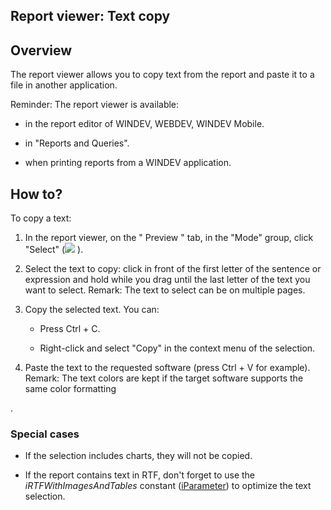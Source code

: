 


## Report viewer: Text copy
			



<a name="NOTE1"></a>
<a name="NOTE1_1"></a>


## Overview
<a name="overview_ELTTEXTE000110"></a>
The report viewer allows you to copy text from the report and paste it to a file in another application.

Reminder: The report viewer is available: 

- in the report editor of WINDEV, WEBDEV, WINDEV Mobile. 

- in "Reports and Queries".

- when printing reports from a WINDEV application. 




<a name="NOTE2"></a>
<a name="NOTE2_1"></a>


## How to?
<a name="how_ELTTEXTE000134"></a>
To copy a text:

1. In the report viewer, on the " Preview   " tab, in the "Mode" group, click "Select" (![](https://doc.pcsoft.fr/en-US/images/image.awp?langid=3&name=Apercu_ico_Copier.gif)
).

2. Select the text to copy: click in front of the first letter of the sentence or expression and hold while you drag until the last letter of the text you want to select. 
	Remark: The text to select can be on multiple pages. 

3. Copy the selected text. You can: 

	- Press Ctrl + C. 

	- Right-click and select "Copy" in the context menu of the selection. 




4. Paste the text to the requested software (press Ctrl + V for example). 
	Remark: The text colors are kept if the target software supports the same color formatting


.  
<a name="NOTE2_2"></a>


### Special cases
<a name="special_cases_ELTPARAGRAPHE000057"></a>

- If the selection includes charts, they will not be copied. 

- If the report contains text in RTF, don't forget to use the *iRTFWithImagesAndTables* constant ([iParameter](../WDLang5/3046008.md)) to optimize the text selection.






